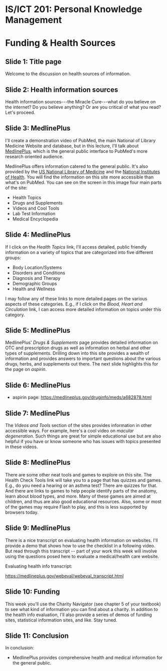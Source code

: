 # IS/ICT 201: Personal Knowledge Management

# Funding & Health Sources

## Slide 1: Title page

Welcome to the discussion on health sources of information.

## Slide 2: Health information sources

Health information sources---the Miracle Cure---what do you believe on the 
internet? Do you believe anything? Or are you critical of what you read? Let's 
proceed.

## Slide 3: MedlinePlus 

I'll create a demonstration video of PubMed, the main National of Library
Medicine Website and database, but in this lecture, I'll talk about
[MedlinePlus][1], which is the general public interface to PubMed's more research
oriented audience.

MedlinePlus offers information catered to the general public. It's also
provided by the [US National Library of Medicine][2] and the [National
Institutes of Health][3]. You will find the information on this site more
accessible than what's on PubMed. You can see on the screen in this image four
main parts of the site:

* Health Topics
* Drugs and Supplements
* Videos and Cool Tools
* Lab Test Information
* Medical Encyclopedia

## Slide 4: MedlinePlus

If I click on the *Health Topics* link, I'll access detailed, public friendly 
information on a variety of topics that are categorized into five different 
groups:

* Body Location/Systems
* Disorders and Conditions
* Diagnosis and Therapy
* Demographic Groups
* Health and Wellness

I may follow any of these links to more detailed pages on the various aspects 
of these categories. E.g., if I click on the *Blood, Heart and Circulation* 
link, I can access more detailed information on topics under this category.

## Slide 5: MedlinePlus

MedlinePlus' *Drugs & Supplements* page provides detailed information on
OTC and prescription drugs as well as information on herbal and other types
of supplements. Drilling down into this site provides a wealth of information 
and provides answers to important questions about the various drugs, herbs, and 
supplements out there. The next slide highlights this for the page on 
*aspirin*.

## Slide 6: MedlinePlus

* aspirin page: https://medlineplus.gov/druginfo/meds/a682878.html

## Slide 7: MedlinePlus

The *Videos and Tools* section of the sites provides information in other
accessible ways. For example, here's a cool video on *macular degeneration*.
Such things are great for simple educational use but are also helpful if you
have or know someone who has issues with topics presented in these videos.

## Slide 8: MedlinePlus

There are some other neat tools and games to explore on this site. The Health 
Check Tools link will take you to a page that has quizzes and games. E.g., do 
you need a hearing or an asthma test? There are quizzes for that. And there are 
links to games to help people identify parts of the anatomy, learn about blood 
types, and more. Many of these games are aimed at children, and thus are also 
good educational resources. Also, some or most of the games may require Flash
to play, and this is less supported by browsers today.

## Slide 9: MedlinePlus

There is a nice transcript on evaluating health information on websites. I'll
provide a demo that shows how to use the checklist in a following video. But
read through this transcript -- part of your work this week will involve using
the questions posed here to evaluate a medical/health care website.

Evaluating health info transcript:

https://medlineplus.gov/webeval/webeval_transcript.html

## Slide 10: Funding

This week you'll use the Charity Navigator (see chapter 5 of your textbook) to 
see what kind of information you can find about a charity. In addition to the 
health info evaluation, I'll also provide a series of demos of funding sites, 
statistical information sites, and like. Stay tuned.

## Slide 11: Conclusion

In conclusion:

* MedlinePlus provides comprehensive health and medical information for the
  general public.

[1]:https://medlineplus.gov/
[2]:https://www.nlm.nih.gov/
[3]:https://www.nih.gov/
